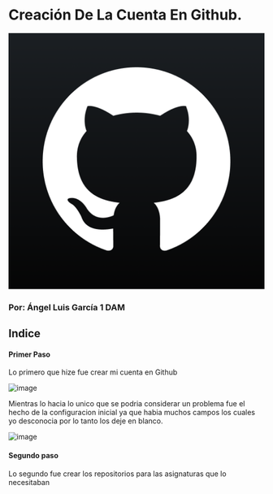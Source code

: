 # Creación De La Cuenta En Github.
![image](./fotos/portada.png)
### Por: Ángel Luis García 1 DAM 



## Indice 



#### Primer Paso 
Lo primero que hize fue crear mi cuenta en Github 

![image](./fotos/imagen_sesion.png)

Mientras lo hacia lo unico que se podria considerar un problema fue el hecho de la configuracion inicial ya que habia muchos campos los cuales yo desconocia por lo tanto los deje en blanco.

![image](./fotos/imagen_2.png)

#### Segundo paso 
Lo segundo fue crear los repositorios para las asignaturas que lo necesitaban 
